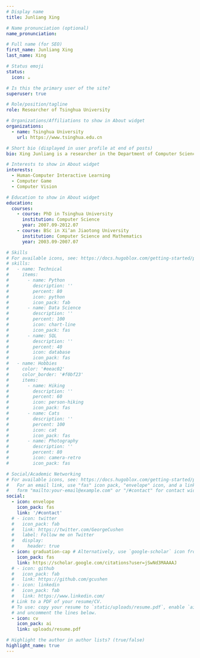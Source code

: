 ```yaml
---
# Display name
title: Junliang Xing

# Name pronunciation (optional)
name_pronunciation: 

# Full name (for SEO)
first_name: Junliang Xing
last_name: Xing

# Status emoji
status:
  icon: ☕️

# Is this the primary user of the site?
superuser: true

# Role/position/tagline
role: Researcher of Tsinghua University

# Organizations/Affiliations to show in About widget
organizations:
  - name: Tsinghua University
    url: https://www.tsinghua.edu.cn

# Short bio (displayed in user profile at end of posts)
bio: Xing Junliang is a researcher in the Department of Computer Science at Tsinghua University. His research direction is visual situation awareness and game adversarial decision-making. He has published more than 60 CCF-A papers, more than 40 first/corresponding author papers, more than 16,000 citations, won three important international conference paper awards, and won six technical challenges at home and abroad. Won the first prize of Wu Wenjun Artificial Intelligence Natural Science as the first complete person; He has been a position professor of Chinese Academy of Sciences, chief professor of four courses including Game Theory, researcher of Institute of Automation of Chinese Academy of Sciences (promotion), special young backbone, doctoral supervisor; Presided over more than 10 major projects including national defense key projects and "new generation of artificial intelligence", responsible for more than 200 million yuan of funding; A number of technologies have been verified and applied in important scenarios, resulting in good social and economic benefits. OpenHoldem, the first large-scale imperfect information game platform in the academic world, was opened, and the game performance of the Texas Holdem imperfect information game AI program developed exceeded the best published model DeepStack, and the speed was increased by more than 1000 times.

# Interests to show in About widget
interests:
  - Human-Computer Interactive Learning
  - Computer Game
  - Computer Vision

# Education to show in About widget
education:
  courses:
    - course: PhD in Tsinghua University
      institution: Computer Science
      year: 2007.09-2012.07 
    - course: BSc in Xi’an Jiaotong University
      institution: Computer Science and Mathematics
      year: 2003.09-2007.07

# Skills
# For available icons, see: https://docs.hugoblox.com/getting-started/page-builder/#icons
# skills:
#   - name: Technical
#     items:
#       - name: Python
#         description: ''
#         percent: 80
#         icon: python
#         icon_pack: fab
#       - name: Data Science
#         description: ''
#         percent: 100
#         icon: chart-line
#         icon_pack: fas
#       - name: SQL
#         description: ''
#         percent: 40
#         icon: database
#         icon_pack: fas
#   - name: Hobbies
#     color: '#eeac02'
#     color_border: '#f0bf23'
#     items:
#       - name: Hiking
#         description: ''
#         percent: 60
#         icon: person-hiking
#         icon_pack: fas
#       - name: Cats
#         description: ''
#         percent: 100
#         icon: cat
#         icon_pack: fas
#       - name: Photography
#         description: ''
#         percent: 80
#         icon: camera-retro
#         icon_pack: fas

# Social/Academic Networking
# For available icons, see: https://docs.hugoblox.com/getting-started/page-builder/#icons
#   For an email link, use "fas" icon pack, "envelope" icon, and a link in the
#   form "mailto:your-email@example.com" or "/#contact" for contact widget.
social:
  - icon: envelope
    icon_pack: fas
    link: '/#contact'
  # - icon: twitter
  #   icon_pack: fab
  #   link: https://twitter.com/GeorgeCushen
  #   label: Follow me on Twitter
  #   display:
  #     header: true
  - icon: graduation-cap # Alternatively, use `google-scholar` icon from `ai` icon pack
    icon_pack: fas
    link: https://scholar.google.com/citations?user=jSwNd3MAAAAJ
  # - icon: github
  #   icon_pack: fab
  #   link: https://github.com/gcushen
  # - icon: linkedin
  #   icon_pack: fab
  #   link: https://www.linkedin.com/
  # Link to a PDF of your resume/CV.
  # To use: copy your resume to `static/uploads/resume.pdf`, enable `ai` icons in `params.yaml`,
  # and uncomment the lines below.
  - icon: cv
    icon_pack: ai
    link: uploads/resume.pdf

# Highlight the author in author lists? (true/false)
highlight_name: true
---
```


<!-- Xing Junliang is a researcher in the Department of Computer Science at Tsinghua University. His research direction is visual situation awareness and game adversarial decision-making. He has published more than 60 CCF-A papers, more than 40 first/corresponding author papers, more than 16,000 citations, won three important international conference paper awards, and won six technical challenges at home and abroad. Won the first prize of Wu Wenjun Artificial Intelligence Natural Science as the first complete person; He has been a position professor of Chinese Academy of Sciences, chief professor of four courses including Game Theory, researcher of Institute of Automation of Chinese Academy of Sciences (promotion), special young backbone, doctoral supervisor; Presided over more than 10 major projects including national defense key projects and "new generation of artificial intelligence", responsible for more than 200 million yuan of funding; A number of technologies have been verified and applied in important scenarios, resulting in good social and economic benefits. OpenHoldem, the first large-scale imperfect information game platform in the academic world, was opened, and the game performance of the Texas Holdem imperfect information game AI program developed exceeded the best published model DeepStack, and the speed was increased by more than 1000 times.
{style="text-align: justify;"} -->

